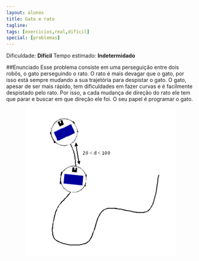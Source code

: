 ```yaml
---
layout: alunos
title: Gato e rato 
tagline:
tags: [exercicios,real,difícil]
special: [problemas]
---
```


Dificuldade: **Difícil**
Tempo estimado: **Indetermidado**



##Enunciado
Esse problema consiste em uma perseguição entre dois robôs, o gato perseguindo o rato. O rato é mais devagar que o gato, por isso está sempre mudando a sua trajetória para despistar o gato. O gato, apesar de ser mais rápido, tem dificuldades em fazer curvas e é facilmente despistado pelo rato. Por isso, a cada mudança de direção do rato ele tem que parar e buscar em que direção ele foi. O seu papel é programar o gato.




<center>
<img width="400" src="/assets/img/exercicios/gato_e_rato.png" alt="">
</center>


